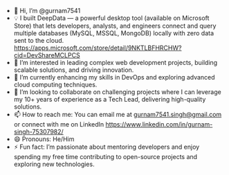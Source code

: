 - 👋 Hi, I’m @gurnam7541
- 💡 I built DeepData — a powerful desktop tool (available on Microsoft Store) that lets developers, analysts, and engineers connect and query multiple databases (MySQL, MSSQL, MongoDB) locally with zero data sent to the cloud. https://apps.microsoft.com/store/detail/9NKTLBFHRCHW?cid=DevShareMCLPCS
- 👀 I’m interested in leading complex web development projects, building scalable solutions, and driving innovation.
- 🌱 I’m currently enhancing my skills in DevOps and exploring advanced cloud computing techniques.
- 💞️ I’m looking to collaborate on challenging projects where I can leverage my 10+ years of experience as a Tech Lead, delivering high-quality solutions.
- 📫 How to reach me: You can email me at gurnam7541.singh@gmail.com or connect with me on LinkedIn https://www.linkedin.com/in/gurnam-singh-75307982/
- 😄 Pronouns: He/Him
- ⚡ Fun fact: I’m passionate about mentoring developers and enjoy spending my free time contributing to open-source projects and exploring new technologies.


<!---
gurnam7541/gurnam7541 is a ✨ special ✨ repository because its `README.md` (this file) appears on your GitHub profile.
You can click the Preview link to take a look at your changes.
--->
